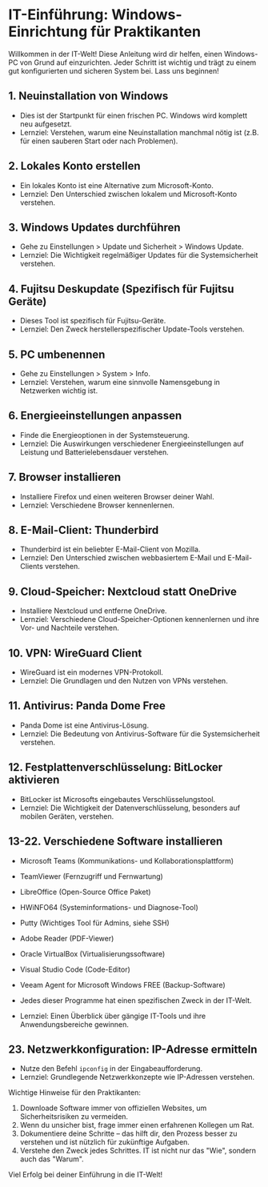 # IT-Einführung: Windows-Einrichtung für Praktikanten

Willkommen in der IT-Welt! Diese Anleitung wird dir helfen, einen Windows-PC von Grund auf einzurichten. Jeder Schritt ist wichtig und trägt zu einem gut konfigurierten und sicheren System bei. Lass uns beginnen!

## 1. Neuinstallation von Windows

- Dies ist der Startpunkt für einen frischen PC. Windows wird komplett neu aufgesetzt.
- Lernziel: Verstehen, warum eine Neuinstallation manchmal nötig ist (z.B. für einen sauberen Start oder nach Problemen).

## 2. Lokales Konto erstellen

- Ein lokales Konto ist eine Alternative zum Microsoft-Konto.
- Lernziel: Den Unterschied zwischen lokalem und Microsoft-Konto verstehen.

## 3. Windows Updates durchführen

- Gehe zu Einstellungen > Update und Sicherheit > Windows Update.
- Lernziel: Die Wichtigkeit regelmäßiger Updates für die Systemsicherheit verstehen.

## 4. Fujitsu Deskupdate (Spezifisch für Fujitsu Geräte)

- Dieses Tool ist spezifisch für Fujitsu-Geräte.
- Lernziel: Den Zweck herstellerspezifischer Update-Tools verstehen.

## 5. PC umbenennen

- Gehe zu Einstellungen > System > Info.
- Lernziel: Verstehen, warum eine sinnvolle Namensgebung in Netzwerken wichtig ist.

## 6. Energieeinstellungen anpassen

- Finde die Energieoptionen in der Systemsteuerung.
- Lernziel: Die Auswirkungen verschiedener Energieeinstellungen auf Leistung und Batterielebensdauer verstehen.

## 7. Browser installieren

- Installiere Firefox und einen weiteren Browser deiner Wahl.
- Lernziel: Verschiedene Browser kennenlernen.

## 8. E-Mail-Client: Thunderbird

- Thunderbird ist ein beliebter E-Mail-Client von Mozilla.
- Lernziel: Den Unterschied zwischen webbasiertem E-Mail und E-Mail-Clients verstehen.

## 9. Cloud-Speicher: Nextcloud statt OneDrive

- Installiere Nextcloud und entferne OneDrive.
- Lernziel: Verschiedene Cloud-Speicher-Optionen kennenlernen und ihre Vor- und Nachteile verstehen.

## 10. VPN: WireGuard Client

- WireGuard ist ein modernes VPN-Protokoll.
- Lernziel: Die Grundlagen und den Nutzen von VPNs verstehen.

## 11. Antivirus: Panda Dome Free

- Panda Dome ist eine Antivirus-Lösung.
- Lernziel: Die Bedeutung von Antivirus-Software für die Systemsicherheit verstehen.

## 12. Festplattenverschlüsselung: BitLocker aktivieren

- BitLocker ist Microsofts eingebautes Verschlüsselungstool.
- Lernziel: Die Wichtigkeit der Datenverschlüsselung, besonders auf mobilen Geräten, verstehen.

## 13-22. Verschiedene Software installieren

- Microsoft Teams (Kommunikations- und Kollaborationsplattform)

- TeamViewer (Fernzugriff und Fernwartung)

- LibreOffice (Open-Source Office Paket)

- HWiNFO64 (Systeminformations- und Diagnose-Tool)

- Putty (Wichtiges Tool für Admins, siehe SSH)

- Adobe Reader (PDF-Viewer)

- Oracle VirtualBox (Virtualisierungssoftware)

- Visual Studio Code (Code-Editor)

- Veeam Agent for Microsoft Windows FREE (Backup-Software)


- Jedes dieser Programme hat einen spezifischen Zweck in der IT-Welt.
- Lernziel: Einen Überblick über gängige IT-Tools und ihre Anwendungsbereiche gewinnen.

## 23. Netzwerkkonfiguration: IP-Adresse ermitteln

- Nutze den Befehl `ipconfig` in der Eingabeaufforderung.
- Lernziel: Grundlegende Netzwerkkonzepte wie IP-Adressen verstehen.

Wichtige Hinweise für den Praktikanten:
1. Downloade Software immer von offiziellen Websites, um Sicherheitsrisiken zu vermeiden.
2. Wenn du unsicher bist, frage immer einen erfahrenen Kollegen um Rat.
3. Dokumentiere deine Schritte – das hilft dir, den Prozess besser zu verstehen und ist nützlich für zukünftige Aufgaben.
4. Verstehe den Zweck jedes Schrittes. IT ist nicht nur das "Wie", sondern auch das "Warum".

Viel Erfolg bei deiner Einführung in die IT-Welt!